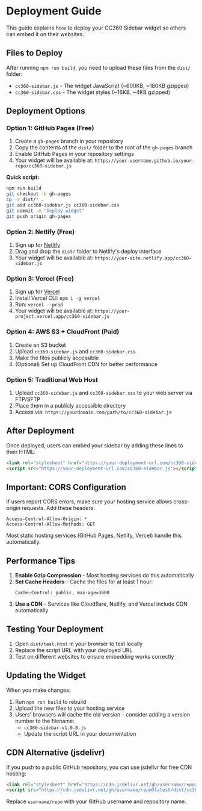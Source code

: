 # Deployment Guide

This guide explains how to deploy your CC360 Sidebar widget so others can embed it on their websites.

## Files to Deploy

After running `npm run build`, you need to upload these files from the `dist/` folder:

- `cc360-sidebar.js` - The widget JavaScript (~600KB, ~180KB gzipped)
- `cc360-sidebar.css` - The widget styles (~16KB, ~4KB gzipped)

## Deployment Options

### Option 1: GitHub Pages (Free)

1. Create a `gh-pages` branch in your repository
2. Copy the contents of the `dist/` folder to the root of the `gh-pages` branch
3. Enable GitHub Pages in your repository settings
4. Your widget will be available at: `https://your-username.github.io/your-repo/cc360-sidebar.js`

**Quick script:**
```bash
npm run build
git checkout -b gh-pages
cp -r dist/* .
git add cc360-sidebar.js cc360-sidebar.css
git commit -m "Deploy widget"
git push origin gh-pages
```

### Option 2: Netlify (Free)

1. Sign up for [Netlify](https://netlify.com)
2. Drag and drop the `dist/` folder to Netlify's deploy interface
3. Your widget will be available at: `https://your-site.netlify.app/cc360-sidebar.js`

### Option 3: Vercel (Free)

1. Sign up for [Vercel](https://vercel.com)
2. Install Vercel CLI: `npm i -g vercel`
3. Run: `vercel --prod`
4. Your widget will be available at: `https://your-project.vercel.app/cc360-sidebar.js`

### Option 4: AWS S3 + CloudFront (Paid)

1. Create an S3 bucket
2. Upload `cc360-sidebar.js` and `cc360-sidebar.css`
3. Make the files publicly accessible
4. (Optional) Set up CloudFront CDN for better performance

### Option 5: Traditional Web Host

1. Upload `cc360-sidebar.js` and `cc360-sidebar.css` to your web server via FTP/SFTP
2. Place them in a publicly accessible directory
3. Access via: `https://yourdomain.com/path/to/cc360-sidebar.js`

## After Deployment

Once deployed, users can embed your sidebar by adding these lines to their HTML:

```html
<link rel="stylesheet" href="https://your-deployment-url.com/cc360-sidebar.css">
<script src="https://your-deployment-url.com/cc360-sidebar.js"></script>
```

## Important: CORS Configuration

If users report CORS errors, make sure your hosting service allows cross-origin requests. Add these headers:

```
Access-Control-Allow-Origin: *
Access-Control-Allow-Methods: GET
```

Most static hosting services (GitHub Pages, Netlify, Vercel) handle this automatically.

## Performance Tips

1. **Enable Gzip Compression** - Most hosting services do this automatically
2. **Set Cache Headers** - Cache the files for at least 1 hour:
   ```
   Cache-Control: public, max-age=3600
   ```
3. **Use a CDN** - Services like Cloudflare, Netlify, and Vercel include CDN automatically

## Testing Your Deployment

1. Open `dist/test.html` in your browser to test locally
2. Replace the script URL with your deployed URL
3. Test on different websites to ensure embedding works correctly

## Updating the Widget

When you make changes:

1. Run `npm run build` to rebuild
2. Upload the new files to your hosting service
3. Users' browsers will cache the old version - consider adding a version number to the filename:
   - `cc360-sidebar-v1.0.0.js`
   - Update the script URL in your documentation

## CDN Alternative (jsdelivr)

If you push to a public GitHub repository, you can use jsdelivr for free CDN hosting:

```html
<link rel="stylesheet" href="https://cdn.jsdelivr.net/gh/username/repo@latest/dist/cc360-sidebar.css">
<script src="https://cdn.jsdelivr.net/gh/username/repo@latest/dist/cc360-sidebar.js"></script>
```

Replace `username/repo` with your GitHub username and repository name.

